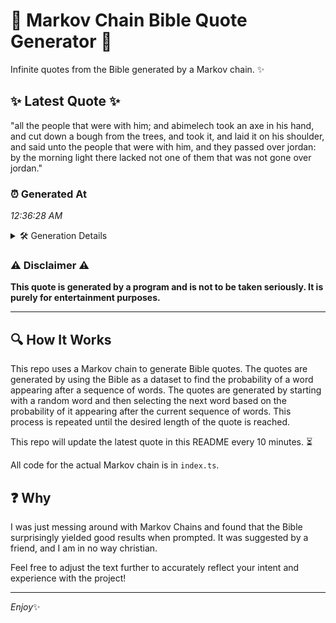 # 📖 Markov Chain Bible Quote Generator 📖

Infinite quotes from the Bible generated by a Markov chain. ✨

## ✨ Latest Quote ✨
"all the people that were with him; and abimelech took an axe in his hand, and cut down a bough from the trees, and took it, and laid it on his shoulder, and said unto the people that were with him, and they passed over jordan: by the morning light there lacked not one of them that was not gone over jordan."

### ⏰ Generated At
*12:36:28 AM*

<details>
    <summary>🛠️ Generation Details</summary>
    <p>
        <strong>🌱 Seed:</strong> all<br>
        <strong>🔄 Iterations:</strong> 61<br>
        <strong>📜 Context History:</strong><br>[ all ]: the<br>[ all, the ]: people<br>[ all, the, people ]: that<br>[ all, the, people, that ]: were<br>[ all, the, people, that, were ]: with<br>[ all, the, people, that, were, with ]: him;<br>[ the, people, that, were, with, him; ]: and<br>[ people, that, were, with, him;, and ]: abimelech<br>[ that, were, with, him;, and, abimelech ]: took<br>[ were, with, him;, and, abimelech, took ]: an<br>[ with, him;, and, abimelech, took, an ]: axe<br>[ him;, and, abimelech, took, an, axe ]: in<br>[ and, abimelech, took, an, axe, in ]: his<br>[ abimelech, took, an, axe, in, his ]: hand,<br>[ took, an, axe, in, his, hand, ]: and<br>[ an, axe, in, his, hand,, and ]: cut<br>[ axe, in, his, hand,, and, cut ]: down<br>[ in, his, hand,, and, cut, down ]: a<br>[ his, hand,, and, cut, down, a ]: bough<br>[ hand,, and, cut, down, a, bough ]: from<br>[ and, cut, down, a, bough, from ]: the<br>[ cut, down, a, bough, from, the ]: trees,<br>[ down, a, bough, from, the, trees, ]: and<br>[ a, bough, from, the, trees,, and ]: took<br>[ bough, from, the, trees,, and, took ]: it,<br>[ from, the, trees,, and, took, it, ]: and<br>[ the, trees,, and, took, it,, and ]: laid<br>[ trees,, and, took, it,, and, laid ]: it<br>[ and, took, it,, and, laid, it ]: on<br>[ took, it,, and, laid, it, on ]: his<br>[ it,, and, laid, it, on, his ]: shoulder,<br>[ and, laid, it, on, his, shoulder, ]: and<br>[ laid, it, on, his, shoulder,, and ]: said<br>[ it, on, his, shoulder,, and, said ]: unto<br>[ on, his, shoulder,, and, said, unto ]: the<br>[ his, shoulder,, and, said, unto, the ]: people<br>[ shoulder,, and, said, unto, the, people ]: that<br>[ and, said, unto, the, people, that ]: were<br>[ said, unto, the, people, that, were ]: with<br>[ unto, the, people, that, were, with ]: him,<br>[ the, people, that, were, with, him, ]: and<br>[ people, that, were, with, him,, and ]: they<br>[ that, were, with, him,, and, they ]: passed<br>[ were, with, him,, and, they, passed ]: over<br>[ with, him,, and, they, passed, over ]: jordan:<br>[ him,, and, they, passed, over, jordan: ]: by<br>[ and, they, passed, over, jordan:, by ]: the<br>[ they, passed, over, jordan:, by, the ]: morning<br>[ passed, over, jordan:, by, the, morning ]: light<br>[ over, jordan:, by, the, morning, light ]: there<br>[ jordan:, by, the, morning, light, there ]: lacked<br>[ by, the, morning, light, there, lacked ]: not<br>[ the, morning, light, there, lacked, not ]: one<br>[ morning, light, there, lacked, not, one ]: of<br>[ light, there, lacked, not, one, of ]: them<br>[ there, lacked, not, one, of, them ]: that<br>[ lacked, not, one, of, them, that ]: was<br>[ not, one, of, them, that, was ]: not<br>[ one, of, them, that, was, not ]: gone<br>[ of, them, that, was, not, gone ]: over<br>[ them, that, was, not, gone, over ]: jordan.<br>
    </p>
</details>

### ⚠️ Disclaimer ⚠️
**This quote is generated by a program and is not to be taken seriously. It is purely for entertainment purposes.**

---

## 🔍 How It Works

This repo uses a Markov chain to generate Bible quotes. The quotes are generated by using the Bible as a dataset to find the probability of a word appearing after a sequence of words. The quotes are generated by starting with a random word and then selecting the next word based on the probability of it appearing after the current sequence of words. This process is repeated until the desired length of the quote is reached.

This repo will update the latest quote in this README every 10 minutes. ⏳

All code for the actual Markov chain is in `index.ts`.

## ❓ Why

I was just messing around with Markov Chains and found that the Bible surprisingly yielded good results when prompted. 
It was suggested by a friend, and I am in no way christian.

Feel free to adjust the text further to accurately reflect your intent and experience with the project!

---

*Enjoy*✨
